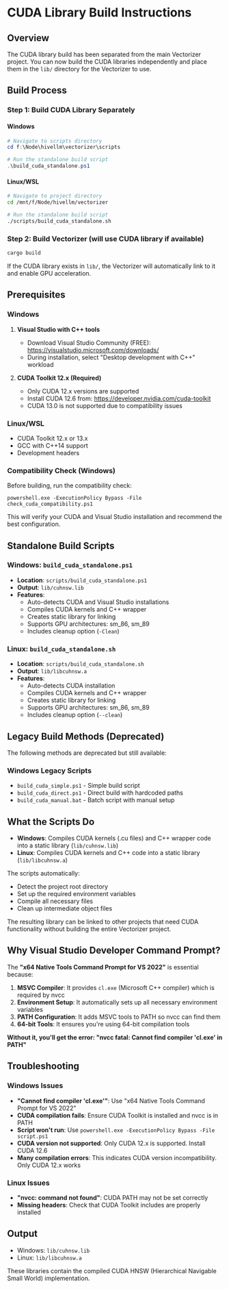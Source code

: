 # CUDA Library Build Instructions

## Overview

The CUDA library build has been separated from the main Vectorizer project. You can now build the CUDA libraries independently and place them in the `lib/` directory for the Vectorizer to use.

## Build Process

### Step 1: Build CUDA Library Separately

#### Windows
```powershell
# Navigate to scripts directory
cd f:\Node\hivellm\vectorizer\scripts

# Run the standalone build script
.\build_cuda_standalone.ps1
```

#### Linux/WSL
```bash
# Navigate to project directory
cd /mnt/f/Node/hivellm/vectorizer

# Run the standalone build script
./scripts/build_cuda_standalone.sh
```

### Step 2: Build Vectorizer (will use CUDA library if available)

```bash
cargo build
```

If the CUDA library exists in `lib/`, the Vectorizer will automatically link to it and enable GPU acceleration.

## Prerequisites

### Windows
1. **Visual Studio with C++ tools**
   - Download Visual Studio Community (FREE): https://visualstudio.microsoft.com/downloads/
   - During installation, select "Desktop development with C++" workload

2. **CUDA Toolkit 12.x (Required)**
   - Only CUDA 12.x versions are supported
   - Install CUDA 12.6 from: https://developer.nvidia.com/cuda-toolkit
   - CUDA 13.0 is not supported due to compatibility issues

### Linux/WSL
- CUDA Toolkit 12.x or 13.x
- GCC with C++14 support
- Development headers

### Compatibility Check (Windows)
Before building, run the compatibility check:
```
powershell.exe -ExecutionPolicy Bypass -File check_cuda_compatibility.ps1
```
This will verify your CUDA and Visual Studio installation and recommend the best configuration.

## Standalone Build Scripts

### Windows: `build_cuda_standalone.ps1`
- **Location**: `scripts/build_cuda_standalone.ps1`
- **Output**: `lib/cuhnsw.lib`
- **Features**:
  - Auto-detects CUDA and Visual Studio installations
  - Compiles CUDA kernels and C++ wrapper
  - Creates static library for linking
  - Supports GPU architectures: sm_86, sm_89
  - Includes cleanup option (`-Clean`)

### Linux: `build_cuda_standalone.sh`
- **Location**: `scripts/build_cuda_standalone.sh`
- **Output**: `lib/libcuhnsw.a`
- **Features**:
  - Auto-detects CUDA installation
  - Compiles CUDA kernels and C++ wrapper
  - Creates static library for linking
  - Supports GPU architectures: sm_86, sm_89
  - Includes cleanup option (`--clean`)

## Legacy Build Methods (Deprecated)

The following methods are deprecated but still available:

### Windows Legacy Scripts
- `build_cuda_simple.ps1` - Simple build script
- `build_cuda_direct.ps1` - Direct build with hardcoded paths
- `build_cuda_manual.bat` - Batch script with manual setup

## What the Scripts Do

- **Windows**: Compiles CUDA kernels (.cu files) and C++ wrapper code into a static library (`lib/cuhnsw.lib`)
- **Linux**: Compiles CUDA kernels and C++ code into a static library (`lib/libcuhnsw.a`)

The scripts automatically:
- Detect the project root directory
- Set up the required environment variables
- Compile all necessary files
- Clean up intermediate object files

The resulting library can be linked to other projects that need CUDA functionality without building the entire Vectorizer project.

## Why Visual Studio Developer Command Prompt?

The **"x64 Native Tools Command Prompt for VS 2022"** is essential because:

1. **MSVC Compiler**: It provides `cl.exe` (Microsoft C++ compiler) which is required by nvcc
2. **Environment Setup**: It automatically sets up all necessary environment variables
3. **PATH Configuration**: It adds MSVC tools to PATH so nvcc can find them
4. **64-bit Tools**: It ensures you're using 64-bit compilation tools

**Without it, you'll get the error: "nvcc fatal: Cannot find compiler 'cl.exe' in PATH"**

## Troubleshooting

### Windows Issues
- **"Cannot find compiler 'cl.exe'"**: Use "x64 Native Tools Command Prompt for VS 2022"
- **CUDA compilation fails**: Ensure CUDA Toolkit is installed and nvcc is in PATH
- **Script won't run**: Use `powershell.exe -ExecutionPolicy Bypass -File script.ps1`
- **CUDA version not supported**: Only CUDA 12.x is supported. Install CUDA 12.6
- **Many compilation errors**: This indicates CUDA version incompatibility. Only CUDA 12.x works

### Linux Issues
- **"nvcc: command not found"**: CUDA PATH may not be set correctly
- **Missing headers**: Check that CUDA Toolkit includes are properly installed

## Output
- Windows: `lib/cuhnsw.lib`
- Linux: `lib/libcuhnsw.a`

These libraries contain the compiled CUDA HNSW (Hierarchical Navigable Small World) implementation.
